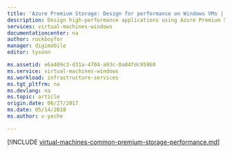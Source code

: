 ```yaml
---
title: 'Azure Premium Storage: Design for performance on Windows VMs | Azure'
description: Design high-performance applications using Azure Premium Storage. Premium Storage offers high-performance, low-latency disk support for I/O-intensive workloads running on Azure Virtual Machines.
services: virtual-machines-windows
documentationcenter: na
author: rockboyfor
manager: digimobile
editor: tysonn

ms.assetid: e6a409c3-d31a-4704-a93c-0a04fdc95960
ms.service: virtual-machines-windows
ms.workload: infrastructure-services
ms.tgt_pltfrm: na
ms.devlang: na
ms.topic: article
origin.date: 06/27/2017
ms.date: 05/14/2018
ms.author: v-yeche

---
```

[!INCLUDE [virtual-machines-common-premium-storage-performance.md](../../../includes/virtual-machines-common-premium-storage-performance.md)]

<!--The parent file of includes file of virtual-machines-common-premium-storage-performance.md-->
<!--ms.date:05/14/2017-->
<!-- Update_Description: update meta properties -->